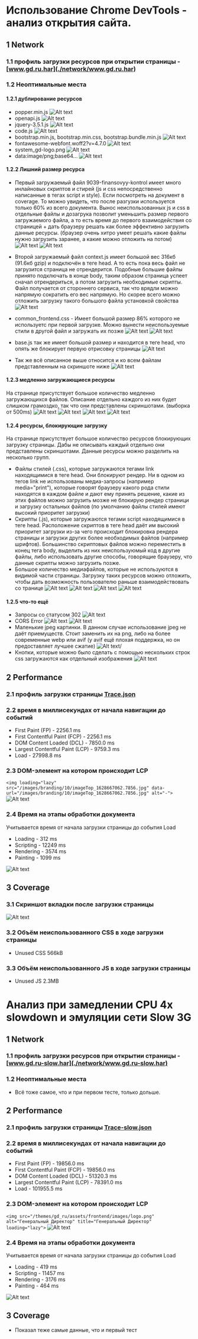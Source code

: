 ﻿
# Использование Chrome DevTools - анализ открытия сайта.

## 1 Network

### 1.1 профиль загрузки ресурсов при открытии страницы - [www.gd.ru.har](./network/www.gd.ru.har)

### 1.2 Неоптимальные места

#### 1.2.1 дублирование ресурсов

- popper.min.js
  ![Alt text](/network/image.png)
- openapi.js
  ![Alt text](/network/image-1.png)
- jquery-3.5.1.js
  ![Alt text](/network/image-2.png)
- code.js
  ![Alt text](/network/image-3.png)
- bootstrap.min.js, bootstrap.min.css, bootstrap.bundle.min.js
  ![Alt text](/network/image-4.png)
- fontawesome-webfont.woff2?v=4.7.0
  ![Alt text](/network/image-5.png)
- system_gd-logo.png
  ![Alt text](/network/image-6.png)
- data:image/png;base64...
  ![Alt text](/network/image-7.png)

#### 1.2.2 Лишний размер ресурса

- Первый загружаемый файл 9039-finansovyy-kontrol имеет много инлайновых скриптов и стирей (js и css непосредственно написанные в тегах script и style). Если посмотреть на документ в coverage. То можно увидеть, что после разгузки используется только 60% из всего документа. Вынос неиспользованных js и css в отдельные файлы и дозагрука позволит уменьшить размер первого загружаемого файла, а то есть время до первого взаимодействия со страницей + дать браузеру решать как более эффективно загрузить данные ресурсы. (браузер очень хитро умеет решать какие файлы нужно загрузить заранее, а какие можно отложить на потом)
  ![Alt text](/network/image-8.png)
  ![Alt text](/network/image-9.png)

- Второй загружаемый файл context.js имеет большой вес 316кб (91.6кб gzip) и подключён в теге head. А то есть пока весь файл не загрузится страница не отрендерится. Подобные большие файлы принято подключать в конце body, таким образом страница успеет сначал отрендериться, а потом загрузить необходимые скрипты. Файл получается от стороннего сервиса, так что врядли можно напрямую сократить его вес напрямую. Но скорее всего можно отложить загрузку такого большого файла установкой свойства
  ![Alt text](/network/image-10.png)

- common_frontend.css - Имеет большой размер 86% которого не используетс при первой загрузке. Можно вынести неиспользуемые стили в другой файл и загружать их позже
  ![Alt text](/network/image-11.png)
  ![Alt text](/network/image-12.png)
- base.js так же имеет большой размер и находится в теге head, что опять же блокирует первую отрисовку страницы
  ![Alt text](/network/image-13.png)
- Так же всё описанное выше относится и ко всем файлам представленным на скриншоте ниже
  ![Alt text](/network/image-22.png)

#### 1.2.3 медленно загружающиеся ресурсы

На странице присутствует большое количество медленно загружающихся файлов. Описание отдельно каждого из них будет слишком грамоздко, так что они представлены скриншотами. (выборка от 500ms)
![Alt text](/network/image-14.png)
![Alt text](/network/image-15.png)
![Alt text](/network/image-16.png)
![Alt text](/network/image-17.png)

#### 1.2.4 ресурсы, блокирующие загрузку

На странице присутствует большое количество ресурсов блокирующих загрузку страницы. Дабы не описывать каждый отдельно они представлены скриншотами. Данные ресурсы можно разделить на несколько групп.

- Файлы стилей (.css), которые загружаются тегами link находящимися в теге head. Они блокируют рендер. Ни в одном из тегов link не использованы медиа-запросы (например media="print"), которые говорят браузеру какого рода стили находятся в каждом файле и дают ему принять решение, какие из этих файлов можно загрузить мозже не блокирую рендер страници и загрузку остальных файлов (по умолчанию файлы стилей имеют высокий приоритет загрузки)
- Скрипты (.js), которые загружаются тегами script находящимися в теге head. Расположение скриптов в теге head даёт им высокий приоритет загрузки из-за чего происходит блокировка рендера страницы и загрузки других более необходимых файлов (например шрифтов). Большинство скриптовых файлов можно переместить в конец тега body, выделить из них неиспользуюмый код в другие файлы, либо использовать другие способы, говорящие браузеру, что данные скрипты можно загрузить позже.
- Большое количество медиафайлов, которые не используются в видимой части страницы. Загрузку таких ресурсов можно отложить, чтобы дать возможность пользователю раньше взаимодействовать со транице
  ![Alt text](/network/image-18.png)
  ![Alt text](/network/image-19.png)
  ![Alt text](/network/image-20.png)
  ![Alt text](/network/image-21.png)

#### 1.2.5 что-то ещё

- Запросы со статусом 302
  ![Alt text](/network/image-23.png)
- CORS Error
  ![Alt text](/network/image-24.png)
  ![Alt text](/network/image-26.png)
- Маленькие jpeg картинки. В данном случае использование jpeg не даёт приемуществ. Стоит заменить их на png, либо на более современные webp или avif (у avif ещё плохая поддержка, но он предоставляет лучшее сжатие)
  ![Alt text](/network/image-25.png)/
- Кнопки, которые можно было сделать с помощью нескольких строк css загружаются как отдельный изображения
  ![Alt text](/network/image-27.png)

## 2 Performance

### 2.1 профиль загрузки страницы [Trace.json](https://disk.yandex.ru/d/vRtf-ACKATnfdg)

### 2.2 время в миллисекундах от начала навигации до событий

- First Paint (FP) - 2256.1 ms
- First Contentful Paint (FCP) - 2256.1 ms
- DOM Content Loaded (DCL) - 7850.0 ms
- Largest Contentful Paint (LCP) - 9759.3 ms
- Load - 27998.8 ms

### 2.3 DOM-элемент на котором происходит LCP

`<img loading="lazy" src="/images/branding/10/imageTop_1628667062.7856.jpg" data-url="/images/branding/10/imageTop_1628667062.7856.jpg" alt="-">`
![Alt text](./perfomance/image.png)

### 2.4 Время на этапы обработки документа

Учитывается время от начала загрузки страницы до события Load

- Loading - 312 ms
- Scripting - 12249 ms
- Rendering - 3574 ms
- Painting - 1099 ms

![Alt text](./perfomance/image-1.png)

## 3 Coverage

### 3.1 Cкриншот вкладки после загрузки страницы

![Alt text](./coverage/image-2.png)

### 3.2 Объём неиспользованного CSS в ходе загрузки страницы

- Unused CSS 566kB

### 3.3 Объём неиспользованного JS в ходе загрузки страницы

- Unused JS 2.3MB

# Анализ при замедлении CPU 4x slowdown и эмуляции сети Slow 3G

## 1 Network

### 1.1 профиль загрузки ресурсов при открытии страницы - [www.gd.ru-slow.har](./network/www.gd.ru-slow.har)

### 1.2 Неоптимальные места

- Всё тоже самое, что и при первом тесте, только дольше.

## 2 Performance

### 2.1 профиль загрузки страницы [Trace-slow.json](https://disk.yandex.ru/d/54g3FV25XAmUbg)

### 2.2 время в миллисекундах от начала навигации до событий

- First Paint (FP) - 19856.0 ms
- First Contentful Paint (FCP) - 19856.0 ms
- DOM Content Loaded (DCL) - 51320.3 ms
- Largest Contentful Paint (LCP) - 78391.0 ms
- Load - 101955.5 ms

### 2.3 DOM-элемент на котором происходит LCP

`<img src="/themes/gd_ru/assets/frontend/images/logo.png" alt="Генеральный Директор" title="Генеральный Директор" loading="lazy">`
![Alt text](./perfomance/image-4.png)

### 2.4 Время на этапы обработки документа

Учитывается время от начала загрузки страницы до события Load

- Loading - 419 ms
- Scripting - 11457 ms
- Rendering - 3176 ms
- Painting - 464 ms

![Alt text](./perfomance/image-3.png)

## 3 Coverage

- Показал теже самые данные, что и первый тест
